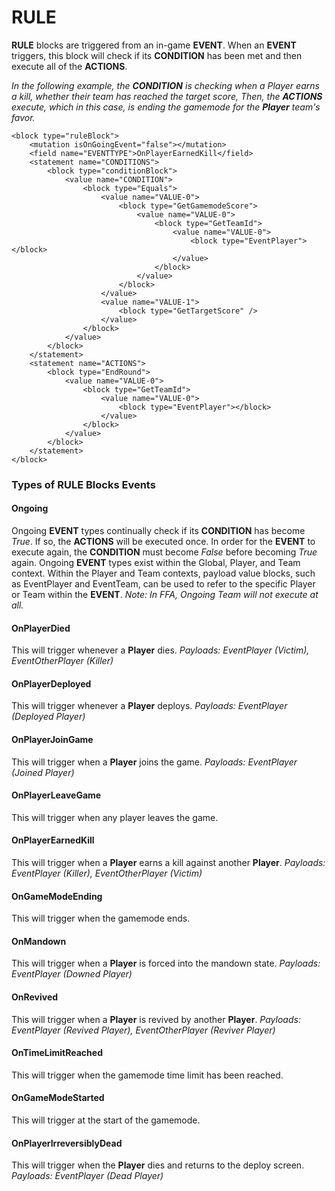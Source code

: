 # RULE

**RULE** blocks are triggered from an in-game **EVENT**. When an **EVENT** triggers, this block will check if its **CONDITION** has been met and then execute all of the **ACTIONS**.  
  
_In the following example, the **CONDITION** is checking when a Player earns a kill, whether their team has reached the target score, Then, the **ACTIONS** execute, which in this case, is ending the gamemode for the **Player** team's favor._

```blockly
<block type="ruleBlock">
	<mutation isOnGoingEvent="false"></mutation>
    <field name="EVENTTYPE">OnPlayerEarnedKill</field>
    <statement name="CONDITIONS">
        <block type="conditionBlock">
            <value name="CONDITION">
                <block type="Equals">
                    <value name="VALUE-0">
                        <block type="GetGamemodeScore">
							<value name="VALUE-0">
								<block type="GetTeamId">
									<value name="VALUE-0">
										<block type="EventPlayer"></block>
									</value>
								</block>
							</value>
						</block>
                    </value>
                    <value name="VALUE-1">
                        <block type="GetTargetScore" />
                    </value>
                </block>
            </value>
        </block>
    </statement>
	<statement name="ACTIONS">
        <block type="EndRound">
            <value name="VALUE-0">
                <block type="GetTeamId">
					<value name="VALUE-0">
						<block type="EventPlayer"></block>
					</value>
				</block>
            </value>
        </block>
    </statement>
</block>
```

### Types of **RULE** Blocks Events

#### Ongoing

Ongoing **EVENT** types continually check if its **CONDITION** has become _True_. If so, the **ACTIONS** will be executed once. In order for the **EVENT** to execute again, the **CONDITION** must become _False_ before becoming _True_ again. Ongoing **EVENT** types exist within the  Global, Player, and Team context. Within the Player and Team contexts, payload value blocks, such as EventPlayer and EventTeam, can be used to refer to the specific Player or Team within the **EVENT**. _Note: In FFA, Ongoing Team will not execute at all._

#### OnPlayerDied

This will trigger whenever a **Player** dies. _Payloads: EventPlayer (Victim), EventOtherPlayer (Killer)_

#### OnPlayerDeployed

This will trigger whenever a **Player** deploys. _Payloads: EventPlayer (Deployed Player)_

#### OnPlayerJoinGame

This will trigger when a **Player** joins the game. _Payloads: EventPlayer (Joined Player)_

#### OnPlayerLeaveGame

This will trigger when any player leaves the game.

#### OnPlayerEarnedKill

This will trigger when a **Player** earns a kill against another **Player**. _Payloads: EventPlayer (Killer), EventOtherPlayer (Victim)_

#### OnGameModeEnding

This will trigger when the gamemode ends.

#### OnMandown

This will trigger when a **Player** is forced into the mandown state. _Payloads: EventPlayer  (Downed Player)_

#### OnRevived

This will trigger when a **Player** is revived by another **Player**. _Payloads: EventPlayer (Revived Player), EventOtherPlayer (Reviver Player)_

#### OnTimeLimitReached

This will trigger when the gamemode time limit has been reached.

#### OnGameModeStarted

This will trigger at the start of the gamemode.

#### OnPlayerIrreversiblyDead

This will trigger when the **Player** dies and returns to the deploy screen. _Payloads: EventPlayer (Dead Player)_
